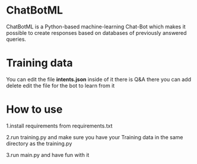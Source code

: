 # ChatBotML

ChatBotML is a Python-based machine-learning Chat-Bot which makes it possible to create responses based on databases of previously answered queries.


# Training data
You can edit the file **intents.json** inside of it there is Q&A there you can add delete edit the file for the bot to learn from it



# How to use
1.install requirements from requirements.txt

2.run training.py and make sure you have your Training data in the same directory as the training.py

3.run main.py and have fun with it
